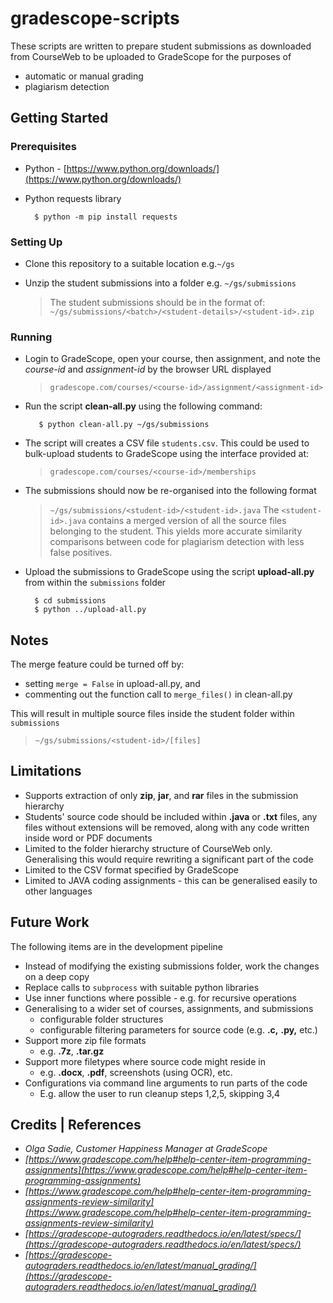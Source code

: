 
# gradescope-scripts
These scripts are written to prepare student submissions as downloaded from CourseWeb to be uploaded to GradeScope for the purposes of
* automatic or manual grading
* plagiarism detection

## Getting Started

### Prerequisites
* Python  - [https://www.python.org/downloads/](https://www.python.org/downloads/)
* Python requests library

		$ python -m pip install requests

### Setting Up
* Clone this repository to a suitable location e.g.`~/gs`
* Unzip the student submissions into a folder e.g. `~/gs/submissions`

	> The student submissions should be in the format of:
	> `~/gs/submissions/<batch>/<student-details>/<student-id>.zip`

### Running
* Login to GradeScope, open your course, then assignment, and note the _course-id_ and _assignment-id_ by the browser URL displayed
	> `gradescope.com/courses/<course-id>/assignment/<assignment-id>`

* Run the script **clean-all.py** using the following command:

		 $ python clean-all.py ~/gs/submissions

* The script will creates a CSV file `students.csv`. This could be used to bulk-upload students to GradeScope using the interface provided at:
	> ` gradescope.com/courses/<course-id>/memberships `

* The submissions should now be re-organised into the following format
	> ` ~/gs/submissions/<student-id>/<student-id>.java `
The `<student-id>.java` contains a merged version of all the source files belonging to the student. This yields more accurate similarity comparisons between code for plagiarism detection with less false positives.

* Upload the submissions to GradeScope using the script **upload-all.py** from within the `submissions` folder

		$ cd submissions
		$ python ../upload-all.py

## Notes
The merge feature could be turned off by:
* setting `merge = False` in upload-all.py, and
* commenting out the function call to `merge_files()` in clean-all.py

This will result in multiple source files inside the student folder within `submissions`
 > `~/gs/submissions/<student-id>/[files]`

## Limitations
* Supports extraction of  only **zip**, **jar**, and **rar** files in the submission hierarchy
* Students' source code should be included within **.java** or **.txt** files, any files without extensions will be removed, along with any code written inside word or PDF documents
* Limited to the  folder hierarchy structure of CourseWeb only. Generalising this would require rewriting a significant part of the code
* Limited to the CSV format specified by GradeScope
* Limited to JAVA coding assignments - this can be generalised easily to other languages

## Future Work
The following items are in the development pipeline
* Instead of modifying the existing submissions folder, work the changes on a deep copy
* Replace calls to `subprocess` with suitable python libraries
* Use inner functions where possible - e.g. for recursive operations
* Generalising to a wider set of courses, assignments, and submissions
	* configurable folder structures
	* configurable filtering parameters for source code (e.g. **.c,** **.py,** etc.)
* Support more zip file formats
	* e.g. **.7z**, **.tar.gz**
* Support more filetypes where source code might reside in
	* e.g. **.docx**, **.pdf**, screenshots (using OCR), etc.
* Configurations via command line arguments to run parts of the code
	* E.g. allow the user to run cleanup steps 1,2,5, skipping 3,4

## Credits | References
* _Olga Sadie, Customer Happiness Manager at GradeScope_
* _[https://www.gradescope.com/help#help-center-item-programming-assignments](https://www.gradescope.com/help#help-center-item-programming-assignments)_
* _[https://www.gradescope.com/help#help-center-item-programming-assignments-review-similarity](https://www.gradescope.com/help#help-center-item-programming-assignments-review-similarity)_
* _[https://gradescope-autograders.readthedocs.io/en/latest/specs/](https://gradescope-autograders.readthedocs.io/en/latest/specs/)_
* _[https://gradescope-autograders.readthedocs.io/en/latest/manual_grading/](https://gradescope-autograders.readthedocs.io/en/latest/manual_grading/)_
